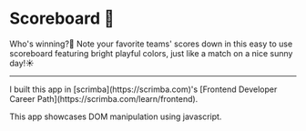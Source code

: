 # Scoreboard 🏀

Who's winning?🤔 
Note your favorite teams' scores down in this easy to use scoreboard featuring bright playful colors, just like a match on a nice sunny day!☀️

<hr />
I built this app in [scrimba](https://scrimba.com)'s [Frontend Developer Career Path](https://scrimba.com/learn/frontend).

This app showcases DOM manipulation using javascript.
